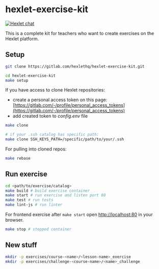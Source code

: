 # hexlet-exercise-kit

[![Hexlet chat](http://slack-ru.hexlet.io/badge.svg)](http://slack-ru.hexlet.io)

This is a complete kit for teachers who want to create exercises on the Hexlet platform.

## Setup

```sh
git clone https://gitlab.com/hexlethq/hexlet-exercise-kit.git

cd hexlet-exercise-kit
make setup
```

If you have access to clone Hexlet repositories:

* create a personal access token on this page: [https://gitlab.com/-/profile/personal_access_tokens](https://gitlab.com/-/profile/personal_access_tokens)
* add created token to *config.env* file

```sh
make clone

# if your .ssh catalog has specific path:
make clone SSH_KEYS_PATH=/specific/path/to/your/.ssh 
```

For pulling into cloned repos:

```sh
make rebase
```

## Run exercise

```sh
cd <path/to/exercise/catalog>
make build # build exercise container
make start # run exercise and listen port 80
make test # run tests
make lint-js # run linter
```

For frontend exercise after `make start` open [http://localhost:80](http://localhost:80) in your browser.

```sh
make stop # stopped container
```

## New stuff

```sh
mkdir -p exercises/course-<name>/<lesson-name>_exercise
mkdir -p exercises/challenge-<course-name>/<name>_challenge
```

